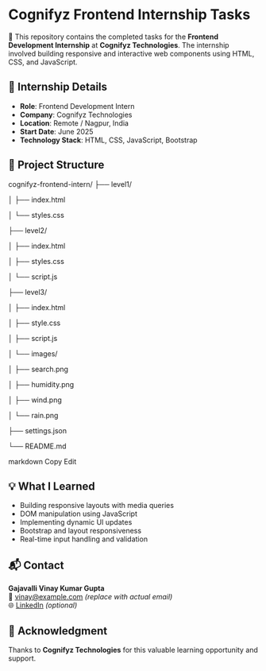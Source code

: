 # Cognifyz Frontend Internship Tasks

🚀 This repository contains the completed tasks for the **Frontend Development Internship** at **Cognifyz Technologies**. The internship involved building responsive and interactive web components using HTML, CSS, and JavaScript.

## 🏢 Internship Details
- **Role**: Frontend Development Intern  
- **Company**: Cognifyz Technologies  
- **Location**: Remote / Nagpur, India  
- **Start Date**: June 2025  
- **Technology Stack**: HTML, CSS, JavaScript, Bootstrap

## 📂 Project Structure
cognifyz-frontend-intern/
├── level1/

│ ├── index.html

│ └── styles.css

├── level2/

│ ├── index.html

│ ├── styles.css

│ └── script.js

├── level3/

│ ├── index.html

│ ├── style.css

│ ├── script.js

│ └── images/

│ ├── search.png

│ ├── humidity.png

│ ├── wind.png

│ └── rain.png

├── settings.json

└── README.md


markdown
Copy
Edit

## 💡 What I Learned
- Building responsive layouts with media queries  
- DOM manipulation using JavaScript  
- Implementing dynamic UI updates  
- Bootstrap and layout responsiveness  
- Real-time input handling and validation  

## 📬 Contact
**Gajavalli Vinay Kumar Gupta**  
📧 vinay@example.com *(replace with actual email)*  
🌐 [LinkedIn](https://www.linkedin.com/in/your-profile) *(optional)*

## 🌟 Acknowledgment
Thanks to **Cognifyz Technologies** for this valuable learning opportunity and support.

